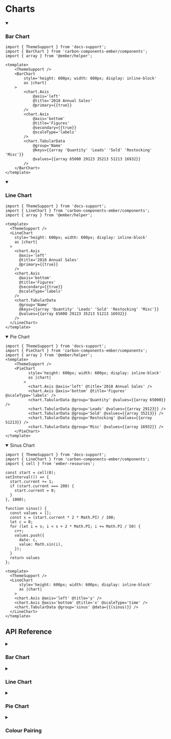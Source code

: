 # Charts

<ThemeSwitcher />



<details open><summary><h3>Bar Chart</h3></summary>


```gjs live preview
import { ThemeSupport } from 'docs-support';
import { BarChart } from 'carbon-components-ember/components';
import { array } from '@ember/helper';

<template>
    <ThemeSupport />
    <BarChart
        style='height: 600px; width: 600px; display: inline-block'
        as |chart|
    >
        <chart.Axis
            @axis='left'
            @title='2018 Annual Sales'
            @primary={{true}}
        />
        <chart.Axis
            @axis='bottom'
            @title='Figures'
            @secondary={{true}}
            @scaleType='labels'
        />
        <chart.TabularData
            @group='Name'
            @keys={{array 'Quantity' 'Leads' 'Sold' 'Restocking' 'Misc'}}
            @values={{array 65000 29123 35213 51213 16932}}
        />
    </BarChart>
</template>
```

</details>

<details open><summary><h3>Line Chart</h3></summary>

```gjs live preview
import { ThemeSupport } from 'docs-support';
import { LineChart } from 'carbon-components-ember/components';
import { array } from '@ember/helper';

<template>
  <ThemeSupport />
  <LineChart
    style='height: 600px; width: 600px; display: inline-block'
    as |chart|
  >
    <chart.Axis
      @axis='left'
      @title='2018 Annual Sales'
      @primary={{true}}
    />
    <chart.Axis
      @axis='bottom'
      @title='Figures'
      @secondary={{true}}
      @scaleType='labels'
    />
    <chart.TabularData
      @group='Name'
      @keys={{array 'Quantity' 'Leads' 'Sold' 'Restocking' 'Misc'}}
      @values={{array 65000 29123 35213 51213 16932}}
    />
  </LineChart>
</template>
```

</details>


<details open><summary>Pie Chart</summary>

```gjs live preview
import { ThemeSupport } from 'docs-support';
import { PieChart } from 'carbon-components-ember/components';
import { array } from '@ember/helper';
<template>
    <ThemeSupport />
    <PieChart
          style='height: 600px; width: 600px; display: inline-block'
          as |chart|
        >
          <chart.Axis @axis='left' @title='2018 Annual Sales' />
          <chart.Axis @axis='bottom' @title='Figures' @scaleType='labels' />
          <chart.TabularData @group='Quantity' @values={{array 65000}} />
          <chart.TabularData @group='Leads' @values={{array 29123}} />
          <chart.TabularData @group='Sold' @values={{array 35213}} />
          <chart.TabularData @group='Restocking' @values={{array 51213}} />
          <chart.TabularData @group='Misc' @values={{array 16932}} />
    </PieChart>
</template>
```

</details>


<details open><summary>Sinus Chart</summary>

```gjs live preview
import { ThemeSupport } from 'docs-support';
import { LineChart } from 'carbon-components-ember/components';
import { cell } from 'ember-resources';

const start = cell(0);
setInterval(() => {
  start.current += 1;
  if (start.current === 200) {
    start.current = 0;
  }
}, 1000);

function sinus() {
  const values = [];
  const s = (start.current * 2 * Math.PI) / 100;
  let c = 0;
  for (let i = s; i < s + 2 * Math.PI; i += Math.PI / 50) {
    c++;
    values.push({
      date: c,
      value: Math.sin(i),
    });
  }
  return values
};

<template>
  <ThemeSupport />
  <LineChart
      style='height: 600px; width: 600px; display: inline-block'
      as |chart|
    >
    <chart.Axis @axis='left' @title='y' />
    <chart.Axis @axis='bottom' @title='x' @scaleType='time' />
    <chart.TabularData @group='sinus' @data={{(sinus)}} />
  </LineChart>
</template>
```

</details>


## API Reference

<details><summary><h3>Bar Chart</h3></summary>

```gjs live no-shadow
import { ComponentSignature } from 'kolay';

<template>
  <ComponentSignature 
    @package="carbon-components-ember" 
    @module='declarations/components/charts/bar' 
    @name='default' 
  />
</template>
```

</details>

<details><summary><h3>Line Chart</h3></summary>

```gjs live no-shadow
import { ComponentSignature } from 'kolay';

<template>
  <ComponentSignature 
    @package="carbon-components-ember" 
    @module='declarations/components/charts/line' 
    @name='default' 
  />
</template>
```

</details>

<details><summary><h3>Pie Chart</h3></summary>

```gjs live no-shadow
import { ComponentSignature } from 'kolay';

<template>
  <ComponentSignature 
    @package="carbon-components-ember" 
    @module='declarations/components/charts/pie' 
    @name='default' 
  />
</template>
```

</details>


<details><summary><h3>Colour Pairing</h3></summary>

```gjs live no-shadow
import { ComponentSignature } from 'kolay';

<template>
  <ComponentSignature 
    @package="carbon-components-ember" 
    @module='declarations/components/charts/-components/color/pairing' 
    @name='default' 
  />
</template>
```

</details>

